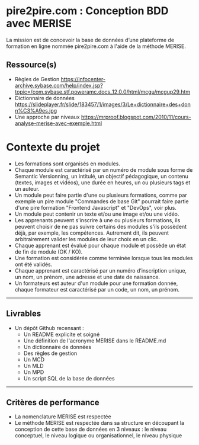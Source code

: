 

# pire2pire.com : Conception BDD avec MERISE

La mission est de concevoir la base de données d’une plateforme de formation en ligne nommée pire2pire.com à l'aide de la méthode MERISE.

## ​Ressource(s)
- Règles de Gestion https://infocenter-archive.sybase.com/help/index.jsp?topic=/com.sybase.stf.poweramc.docs_12.0.0/html/mcgu/mcgup29.htm
- Dictionnaire de données https://slideplayer.fr/slide/183457/1/images/3/Le+dictionnaire+des+donn%C3%A9es.jpg
- Une approche par niveaux https://mrproof.blogspot.com/2010/11/cours-analyse-merise-avec-exemple.html

# Contexte du projet
- Les formations sont organisés en modules.
- Chaque module est caractérisé par un numéro de module sous forme de Semantic Versionning, un intitulé, un objectif pédagogique, un contenu (textes, images et vidéos), une durée en heures, un ou plusieurs tags et un auteur.
- Un module peut faire partie d'une ou plusieurs formations, comme par exemple un pire module "Commandes de base Git" pourrait faire partie d'une pire formation "Frontend Javascript" et "DevOps", voir  plus.
- Un module peut contenir un texte et/ou une image et/ou une vidéo.
- Les apprenants peuvent s'inscrire à une ou plusieurs formations, ils peuvent choisir de ne pas suivre certains des modules s'ils possèdent déjà, par exemple, les compétences. Autrement dit, ils peuvent arbitrairement valider les modules de leur choix en un clic.
- Chaque apprenant est évalué pour chaque module et possède un état de fin de module (OK / KO).
- Une formation est considérée comme terminée lorsque tous les modules ont été validés.
- Chaque apprenant est caractérisé par un numéro d’inscription unique, un nom, un prénom, une adresse et une date de naissance.
- Un formateurs est auteur d'un module pour une formation donnée, chaque formateur est caractérisé par un code, un nom, un prénom.

***
## Livrables
- Un dépôt Github recensant : 
    - Un README explicite et soigné
    - Une définition de l'acronyme MERISE dans le README.md
    - Un dictionnaire de données
    - Des règles de gestion
    - Un MCD
    - Un MLD
    - Un MPD
    - Un script SQL de la base de données
 ***

## Critères de performance
- La nomenclature MERISE est respectée
- Le méthode MERISE est respectée dans sa structure en découpant la conception de cette base de données en 3 niveaux :  le niveau conceptuel, le niveau logique ou organisationnel, le niveau physique
  
